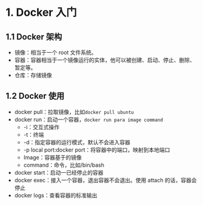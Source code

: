 # 1. Docker 入门

## 1.1 Docker 架构

* 镜像：相当于一个 root 文件系统。
* 容器：容器相当于一个镜像运行的实体，他可以被创建、启动、停止、删除、暂定等。
* 仓库：存储镜像

## 1.2 Docker 使用

* docker pull：拉取镜像，比如`docker pull ubuntu`
* docker run：启动一个容器，`docker run para image command`
  * -i：交互式操作
  * -t：终端
  * -d：指定容器的运行模式，默认不会进入容器
  * -p local port:docker port：将容器中的端口，映射到本地端口
  * Image：容器基于的镜像
  * command：命令，比如/bin/bash
* docker start：启动一已经停止的容器
* docker exec：接入一个容器，退出容器不会退出。使用 attach 的话，容器会停止
* docker logs：查看容器的标准输出

